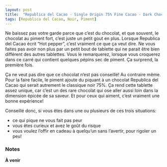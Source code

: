 ```yaml
---
layout: post
title:  "Republica del Cacao - Single Origin 75% Fine Cacao - Dark Chocolate with Hot Peppers"
tags: [Republica del Cacao, Noir, Piment] 
---
```


Ne baissez pas votre garde parce que c’est du chocolat, et que souvent, le chocolat au piment fort, c’est juste un petit gout en plus. Lorsque Republica del Cacao écrit “Hot pepper”, c’est vraiment ce que ça veut dire.
Ne vous faites pas avoir non plus par un petit bout de tablette qui ne parait être bien différent des autres tablettes. Vous le remarquerez, lorsque vous croquerez dans ce carré qui contient quelques pépins sec de piment. Ça surprend, la première fois.

Ça ne veut pas dire que ce chocolat n’est pas conseillé! Au contraire même. Pour la faire facile, le piment ajoute du piquant à un chocolat Republica del Cacao qui serait autrement le classique noir 75%. Ça rend cette tablette assez unique, car c’est un des rare chocolat qui ose aller aussi loin dans la dimension épicée de sa saveur. Et pour ceux qui aiment, c’est vraiment une bonne expérience!

Conseillé donc, si vous êtes dans une ou plusieurs de ces trois situations:
- ce qui pique ne vous fait pas peur
- vous êtes curieux et avez le goût du risque
- vous voulez l’offir en cadeau à quelqu’un sans l’avertir, pour rigoler un peu!

### Notes

**À venir**